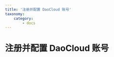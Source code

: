 ```yaml
---
title: '注册并配置 DaoCloud 账号'
taxonomy:
    category:
        - docs
---
```


<!-- reviewed by fiona -->

# 注册并配置 DaoCloud 账号 
